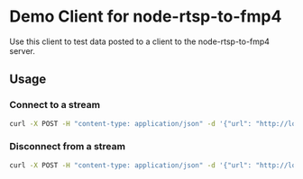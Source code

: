 # Demo Client for node-rtsp-to-fmp4

Use this client to test data posted to a client to the node-rtsp-to-fmp4 server.

## Usage

### Connect to a stream

```bash
curl -X POST -H "content-type: application/json" -d '{"url": "http://localhost:4000/api/streams"}' http://localhost:8083/api/streams/Stream1/connect
```

### Disconnect from a stream

```bash
curl -X POST -H "content-type: application/json" -d '{"url": "http://localhost:4000/api/streams"}' http://localhost:8083/api/streams/Stream1/disconnect
```


